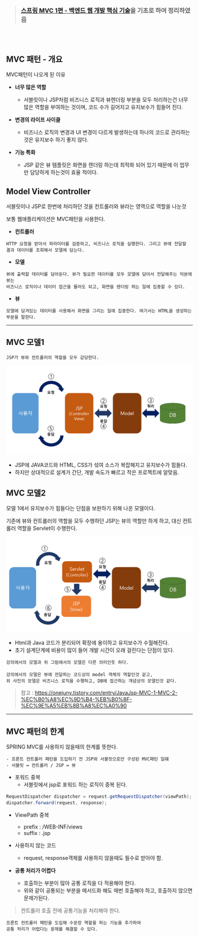 > ###  [스프링 MVC 1편 - 백엔드 웹 개발 핵심 기술](https://www.inflearn.com/course/%EC%8A%A4%ED%94%84%EB%A7%81-mvc-1/dashboard)을 기초로 하여 정리하였음


<br>
<br>

## **MVC 패턴 - 개요**

MVC패턴이 나오게 된 이유

- **너무 많은 역할**
    - 서블릿이나 JSP처럼 비즈니스 로직과 뷰렌더링 부분을 모두 처리하는건 너무 많은 역할을 부여하는 것이며, 코드 수가 길어지고 유지보수가 힘들어 진다.

- **변경의 라이프 사이클**
    - 비즈니스 로직의 변경과 UI 변경이 다르게 발생하는데 하나의 코드로 관리하는것은 유지보수 하기 좋지 않다. 

- **기능 특화**
    - JSP 같은 뷰 템플릿은 화면을 렌더링 하는데 최적화 되어 있기 때문에 이 업무만 담당하게 하는것이 효율 적이다.

## **Model View Controller**
서블릿이나 JSP로 한번에 처리하던 것을 컨트롤러와 뷰라는 영역으로 역할을 나눈것

보통 웹애플리케이션은 MVC패턴을 사용한다.

- **컨트롤러**
```
HTTP 요청을 받아서 파라미터를 검증하고, 비즈니스 로직을 실행한다. 그리고 뷰에 전달할 결과 데이터를 조회해서 모델에 담는다.
```
- **모델**
```
뷰에 출력할 데이터를 담아둔다. 뷰가 필요한 데이터를 모두 모델에 담아서 전달해주는 덕분에 뷰는
비즈니스 로직이나 데이터 접근을 몰라도 되고, 화면을 렌더링 하는 일에 집중할 수 있다.
```
- **뷰**
```
모델에 담겨있는 데이터를 사용해서 화면을 그리는 일에 집중한다. 여기서는 HTML을 생성하는 부분을 말한다.
```

---
## MVC 모델1
```
JSP가 뷰와 컨트롤러의 역할을 모두 감당한다.
```
<img src="./image/MVC1.png">

- JSP에 JAVA코드와 HTML, CSS가 섞여 소스가 복잡해지고 유지보수가 힘들다.
- 하지만 상대적으로 설계가 간단, 개발 속도가 빠르고 작은 프로젝트에 알맞음.

## MVC 모델2

모델 1에서 유지보수가 힘들다는 단점을 보완하기 위해 나온 모델이다.

기존에 뷰와 컨트롤러의 역할을 모두 수행하던 JSP는 뷰의 역할만 하게 하고, 대신 컨트롤러 역할을 Servlet이 수행한다.

<img src="./image/MVC2.png">

- Html과 Java 코드가 분리되어 확장에 용이하고 유지보수가 수월해진다.
- 초기 설계단계에 비용이 많이 들어 개발 시간이 오래 걸린다는 단점이 있다.

```
강의에서의 모델과 위 그림에서의 모델은 다른 의미인듯 하다. 

강의에서의 모델은 뷰에 전달하는 코드상의 model 객체의 역할인것 같고, 
위 사진의 모델은 비즈니스 로직을 수행하고, DB에 접근하는 개념상의 모델인것 같다.
```


> 참고 : https://onejuny.tistory.com/entry/JavaJsp-MVC-1-MVC-2-%EC%B0%A8%EC%9D%B4-%EB%B0%8F-%EC%9E%A5%EB%8B%A8%EC%A0%90

---
## MVC 패턴의 한계 
SPRING MVC를 사용하지 않을때의 한계를 뜻한다.

    - 프론트 컨트롤러 패턴을 도입하기 전 JSP와 서블릿으로만 구성된 MVC패턴 일떄
    - 서블릿 = 컨트롤러 / JSP = 뷰

- 포워드 중복
    - 서블릿에서 jsp로 포워드 하는 로직이 중복 된다.
```java
RequestDispatcher dispatcher = request.getRequestDispatcher(viewPath);
dispatcher.forward(request, response);
``` 
- ViewPath 중복
    - prefix : /WEB-INF/views
    - suffix : .jsp

- 사용하지 않는 코드 
    - request, response객체를 사용하지 않을때도 필수로 받아야 함.

- **공통 처리가 어렵다**
    - 호출하는 부분이 많아 공통 로직을 다 적용해야 한다.
    - 위와 같이 공통되는 부분을 메서드화 해도 매번 호출해야 하고, 호출하지 않으면 문제가된다.

> 컨트롤러 호출 전에 공통기능을 처리해야 한다.

```
프론트 컨트롤러 패턴을 도입해 수문장 역할을 하는 기능을 추가하여 
공통 처리가 어렵다는 문제를 해결할 수 있다.
```



